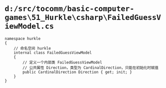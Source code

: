 # `d:/src/tocomm/basic-computer-games\51_Hurkle\csharp\FailedGuessViewModel.cs`

```
namespace hurkle
{
    // 命名空间 hurkle
    internal class FailedGuessViewModel
    {
        // 定义一个内部类 FailedGuessViewModel
        // 公共属性 Direction，类型为 CardinalDirection，只能在初始化时赋值
        public CardinalDirection Direction { get; init; }
    }
}
```